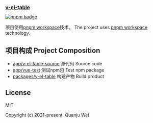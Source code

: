 
<h1 style="font-size: 16px;">
    <a href="https://github.com/weiquanju/v-el-table">v-el-table</a>
</h1>

<a href="https://www.npmjs.com/package/v-el-table">
    <img src="https://img.shields.io/badge/pnpm-workspace-f69220?logo=pnpm" alt='pnpm badge'>
</a>

项目使用[pnpm workspace](https://pnpm.io/pnpm-workspace_yaml)技术。
The project uses [pnpm workspace](https://pnpm.io/pnpm-workspace_yaml) technology.

## 项目构成 Project Composition

- [app/v-el-table-source](./app/v-el-table-source) 源代码 Source code
- [app/vue-test](./app/vue-test) 测试npm包 Test npm package
- [packages/v-el-table](./packages/v-el-table) 构建产物 Build product

## License

MIT

Copyright (c) 2021-present, Quanju Wei
